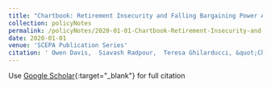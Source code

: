 ```yaml
---
title: "Chartbook: Retirement Insecurity and Falling Bargaining Power Among Older Workers"
collection: policyNotes
permalink: /policyNotes/2020-01-01-Chartbook-Retirement-Insecurity-and-Falling-Bargaining-Power-Among-Older-Workers
date: 2020-01-01
venue: 'SCEPA Publication Series'
citation: ' Owen Davis,  Siavash Radpour,  Teresa Ghilarducci, &quot;Chartbook: Retirement Insecurity and Falling Bargaining Power Among Older Workers.&quot; SCEPA Publication Series, 2020.'
---
```

Use [Google Scholar](https://scholar.google.com/scholar?q=Chartbook:+Retirement+Insecurity+and+Falling+Bargaining+Power+Among+Older+Workers){:target="_blank"} for full citation